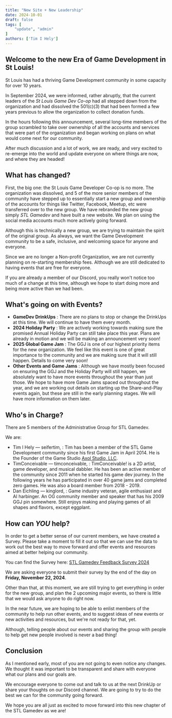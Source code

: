```yaml
---
title: "New Site + New Leadership"
date: 2024-10-01
draft: false
tags: [
    "update", "admin"
]
authors: ['Tim I Hely']
---
```


## Welcome to the new Era of Game Development in St Louis!

St Louis has had a thriving Game Development community in some capacity for over 10 years.

In September 2024, we were informed, rather abruptly, that the current leaders of the *St Louis Game Dev Co-op* had all stepped down from the organization and had dissolved the 501(c)(3) that had been formed a few years previous to allow the organization to collect donation funds.

In the hours following this announcement, several long-time members of the group scrambled to take over ownership of all the accounts and services that were part of the organization and began working on plans on what would come next for our community.

After much discussion and a lot of work, we are ready, and very excited to re-emerge into the world and update everyone on where things are now, and where they are headed!

## What has changed?

First, the big one: the St Louis Game Developer Co-op is no more. The organization was dissolved, and 5 of the more senior members of the community have stepped up to essentially start a new group and ownership of the accounts for things like Twitter, Facebook, Meetup, etc were transferred over to the new group. We have rebranded the new group simply *STL Gamedev* and have built a new website. We plan on using the social media accounts much more actively going forward.

Although this is technically a new group, we are trying to maintain the spirit of the original group. As always, we want the Game Development community to be a safe, inclusive, and welcoming space for anyone and everyone.

Since we are no longer a Non-profit Organization, we are not currently planning on re-starting membership fees. Although we are still dedicated to having events that are free for everyone.

If you are already a member of our Discord, you really won't notice too much of a change at this time, although we hope to start doing more and being more active than we had been.

## What's going on with Events?

* **GameDev DrinkUps**
  : There are no plans to stop or change the DrinkUps at this time. We will continue to have them every month.
* **2024 Holiday Party**
  : We are actively working towards making sure the promised Annual Holiday Party can still take place this year. Plans are already in motion and we will be making an announcement very soon!
* **2025 Global Game Jam**
  : The GGJ is one of our highest priority items for the new organization. We feel like this event is one of great importance to the community and we are making sure that it will still happen. Details to come very soon!
* **Other Events and Game Jams**
  : Although we have mostly been focused on ensuring the GGJ and the Holiday Party will still happen, we absolutely want to have more events throughout the year than just those. We hope to have more Game Jams spaced out throughout the year, and we are working out details on starting up the Share-and-Play events again, but these are still in the early planning stages. We will have more information on them later.

## Who's in Charge?

There are 5 members of the Administrative Group for STL Gamedev.

We are:
* Tim I Hely &mdash; <i class="i fa-brands fa-discord"></i> seifertim, [<i class="i fa-brands fa-itch-io"></i>](https://seifertim.itch.io/)
  : Tim has been a member of the STL Game Development community since his first Game Jam in April 2014. He is the Founder of the Game Studio [Axol Studio, LLC](https://axolstudio.com).
* TimConceivable &mdash; <i class="i fa-brands fa-discord"></i> timconceivable, [<i class="i fa-brands fa-itch-io"></i>](https://timconceivable.itch.io/)
  : TimConceivable! is a 2D artist, game developer, and musical dabbler. He has been an active member of the community since 2011 when he started his game dev journey. In the following years he has participated in over 40 game jams and completed zero games. He was also a board member from 2018 - 2019.
* Dan Eichling &mdash; <i class="i fa-brands fa-discord"></i> kinglord, [<i class="fa-sharp-duotone fa-solid fa-mailbox"></i>](mailto:dan@callsigngames.com)
  : Game industry veteran, agile enthusiast and AI harbinger. An OG community member and speaker that has his 2009 GGJ pin somewhere. Still enjoys making and playing games of all shapes and flavors, except eggplant.

## How can *YOU* help?

In order to get a better sense of our current members, we have created a Survey. Please take a moment to fill it out so that we can use the data to work out the best way to move forward and offer events and resources aimed at better helping our community.

You can find the Survey here: [STL Gamedev Feedback Survey 2024](https://forms.gle/8yw88DMSQiErQTnS9)

We are asking everyone to submit their survey by the end of the day on **Friday, November 22, 2024**.

Other than that, at this moment, we are still trying to get everything in order for the new group, and plan the 2 upcoming major events, so there is little that we would ask anyone to do right now. 

In the near future, we are hoping to be able to enlist members of the community to help run other events, and to suggest ideas of new events or new activities and resources, but we're not ready for that, yet.

Although, telling people about our events and sharing the group with people to help get new people involved is never a bad thing!

## Conclusion

As I mentioned early, most of you are not going to even notice any changes. We thought it was important to be transparent and share with everyone what our plans and our goals are.

We encourage everyone to come out and talk to us at the next DrinkUp or share your thoughts on our Discord channel. We are going to try to do the best we can for the community going forward.

We hope you are all just as excited to move forward into this new chapter of the STL Gamedev as we are!
